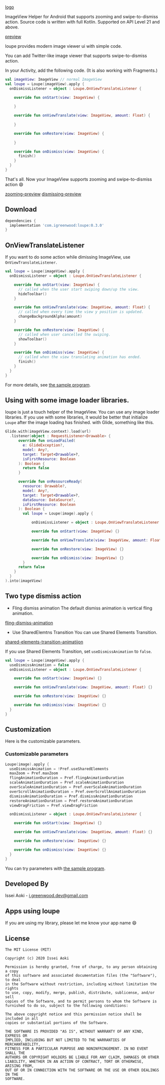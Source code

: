 [logo](logo-url)

ImageView Helper for Android that supports zooming and swipe-to-dismiss action.
Source code is written with full Kotlin. Supported on API Level 21 and above.

[preview](preview-url)

loupe provides modern image viewer ui with simple code.

You can add Twitter-like image viewer that supports swipe-to-dismiss action.

In your Activity, add the following code. (It is also working with Fragments.)
```kotlin
val imageView: ImageView // normal ImageView
val loupe = Loupe(imageView).apply {
  onDismissListener = object : Loupe.OnViewTranslateListener {

    override fun onStart(view: ImageView) {
      
    }

    override fun onViewTranslate(view: ImageView, amount: Float) {
      
    }

    override fun onRestore(view: ImageView) {
      
    }

    override fun onDismiss(view: ImageView) {
      finish()
    }
  }
}
```
That's all. Now your ImageView supports zooming and swipe-to-dismiss action :smile:

[zooming-preview](zooming-preview-url)
[dismissing-preview](dismissing-preview-url)

## Download
```groovy
dependencies {
  implementation 'com.igreenwood:loupe:0.3.0'
}
```

## OnViewTranslateListener
If you want to do some action while dimissing ImageView, use `OnViewTranslateListener`.

```kotlin
val loupe = Loupe(imageView).apply {
  onDismissListener = object : Loupe.OnViewTranslateListener {

    override fun onStart(view: ImageView) {
      // called when the user start swiping down/up the view.
      hideToolbar()
    }

    override fun onViewTranslate(view: ImageView, amount: Float) {
      // called when every time the view y position is updated.
      changeBackgroundAlpha(amount)
    }

    override fun onRestore(view: ImageView) {
      // called when user cancelled the swiping.
      showToolbar()
    }

    override fun onDismiss(view: ImageView) {
      // called when the view translating animation has ended.
      finish()
    }
  }
}
```
For more details, see [the sample program](https://github.com/igreenwood/loupe/tree/master/loupe-sample).

## Using with some image loader libraries.
loupe is just a touch helper of the ImageView.
You can use any image loader libraries.
If you use with some libraries, it would be better that initialize `Loupe` after the image loading has finished.
with Glide, something like this.

```kotlin
Glide.with(imageView.context).load(url)
  .listener(object : RequestListener<Drawable> {
      override fun onLoadFailed(
        e: GlideException?,
        model: Any?,
        target: Target<Drawable>?,
        isFirstResource: Boolean
      ): Boolean {
        return false
      }

      override fun onResourceReady(
        resource: Drawable?,
        model: Any?,
        target: Target<Drawable>?,
        dataSource: DataSource?,
        isFirstResource: Boolean
      ): Boolean {
        val loupe = Loupe(image).apply {

            onDismissListener = object : Loupe.OnViewTranslateListener {

            override fun onStart(view: ImageView) {}

            override fun onViewTranslate(view: ImageView, amount: Float) {}

            override fun onRestore(view: ImageView) {}

            override fun onDismiss(view: ImageView) {}
        }
      return false
    }
  }
).into(imageView)
```

## Two type dismiss action

- Fling dismiss animation
The default dismiss animation is vertical fling animation.

[fling-dismiss-animation](fling-dismiss-animation-url)

- Use SharedElemtns Transition
You can use Shared Elements Transition.

[shared-elements-transition-animatijon](shared-elements-transition-animation-url)

If you use Shared Elements Transition, set `useDismissAnimation` to `false`.

```kotlin
val loupe = Loupe(imageView).apply {
  useDismissAnimation = false
  onDismissListener = object : Loupe.OnViewTranslateListener {

    override fun onStart(view: ImageView) {}

    override fun onViewTranslate(view: ImageView, amount: Float) {}

    override fun onRestore(view: ImageView) {}

    override fun onDismiss(view: ImageView) {}
  }
}
```

## Customization

Here is the customizable parameters.

### Customizable parameters
```kotlin
Loupe(image).apply {
  useDismissAnimation = !Pref.useSharedElements
  maxZoom = Pref.maxZoom
  flingAnimationDuration = Pref.flingAnimationDuration
  scaleAnimationDuration = Pref.scaleAnimationDuration
  overScaleAnimationDuration = Pref.overScaleAnimationDuration
  overScrollAnimationDuration = Pref.overScrollAnimationDuration
  dismissAnimationDuration = Pref.dismissAnimationDuration
  restoreAnimationDuration = Pref.restoreAnimationDuration
  viewDragFriction = Pref.viewDragFriction

  onDismissListener = object : Loupe.OnViewTranslateListener {

    override fun onStart(view: ImageView) {}

    override fun onViewTranslate(view: ImageView, amount: Float) {}

    override fun onRestore(view: ImageView) {}

    override fun onDismiss(view: ImageView) {}
  }
}
```
You can try parameters with [the sample program](https://github.com/igreenwood/loupe/tree/master/loupe-sample).

## Developed By
Issei Aoki - <i.greenwood.dev@gmail.com>

## Apps using loupe
If you are using my library, please let me know your app name :smile:

## License
```
The MIT License (MIT)

Copyright (c) 2020 Issei Aoki

Permission is hereby granted, free of charge, to any person obtaining a copy
of this software and associated documentation files (the "Software"), to deal
in the Software without restriction, including without limitation the rights
to use, copy, modify, merge, publish, distribute, sublicense, and/or sell
copies of the Software, and to permit persons to whom the Software is
furnished to do so, subject to the following conditions:

The above copyright notice and this permission notice shall be included in all
copies or substantial portions of the Software.

THE SOFTWARE IS PROVIDED "AS IS", WITHOUT WARRANTY OF ANY KIND, EXPRESS OR
IMPLIED, INCLUDING BUT NOT LIMITED TO THE WARRANTIES OF MERCHANTABILITY,
FITNESS FOR A PARTICULAR PURPOSE AND NONINFRINGEMENT. IN NO EVENT SHALL THE
AUTHORS OR COPYRIGHT HOLDERS BE LIABLE FOR ANY CLAIM, DAMAGES OR OTHER
LIABILITY, WHETHER IN AN ACTION OF CONTRACT, TORT OR OTHERWISE, ARISING FROM,
OUT OF OR IN CONNECTION WITH THE SOFTWARE OR THE USE OR OTHER DEALINGS IN THE
SOFTWARE.
```

